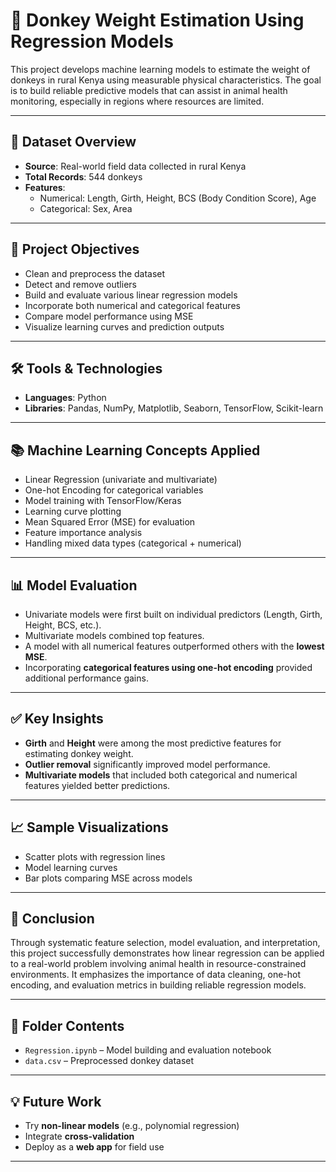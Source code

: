 # 🐴 Donkey Weight Estimation Using Regression Models

This project develops machine learning models to estimate the weight of donkeys in rural Kenya using measurable physical characteristics. The goal is to build reliable predictive models that can assist in animal health monitoring, especially in regions where resources are limited.

---

## 📁 Dataset Overview

- **Source**: Real-world field data collected in rural Kenya
- **Total Records**: 544 donkeys
- **Features**:
  - Numerical: Length, Girth, Height, BCS (Body Condition Score), Age
  - Categorical: Sex, Area

---

## 🎯 Project Objectives

- Clean and preprocess the dataset
- Detect and remove outliers
- Build and evaluate various linear regression models
- Incorporate both numerical and categorical features
- Compare model performance using MSE
- Visualize learning curves and prediction outputs

---

## 🛠️ Tools & Technologies

- **Languages**: Python  
- **Libraries**: Pandas, NumPy, Matplotlib, Seaborn, TensorFlow, Scikit-learn

---

## 📚 Machine Learning Concepts Applied

- Linear Regression (univariate and multivariate)
- One-hot Encoding for categorical variables
- Model training with TensorFlow/Keras
- Learning curve plotting
- Mean Squared Error (MSE) for evaluation
- Feature importance analysis
- Handling mixed data types (categorical + numerical)

---

## 📊 Model Evaluation

- Univariate models were first built on individual predictors (Length, Girth, Height, BCS, etc.).
- Multivariate models combined top features.
- A model with all numerical features outperformed others with the **lowest MSE**.
- Incorporating **categorical features using one-hot encoding** provided additional performance gains.

---

## ✅ Key Insights

- **Girth** and **Height** were among the most predictive features for estimating donkey weight.
- **Outlier removal** significantly improved model performance.
- **Multivariate models** that included both categorical and numerical features yielded better predictions.

---

## 📈 Sample Visualizations

- Scatter plots with regression lines
- Model learning curves
- Bar plots comparing MSE across models

---

## 🧠 Conclusion

Through systematic feature selection, model evaluation, and interpretation, this project successfully demonstrates how linear regression can be applied to a real-world problem involving animal health in resource-constrained environments. It emphasizes the importance of data cleaning, one-hot encoding, and evaluation metrics in building reliable regression models.

---

## 📌 Folder Contents

- `Regression.ipynb` – Model building and evaluation notebook
- `data.csv` – Preprocessed donkey dataset

---

## 💡 Future Work

- Try **non-linear models** (e.g., polynomial regression)
- Integrate **cross-validation**
- Deploy as a **web app** for field use

---

